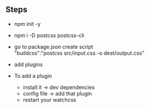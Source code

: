  ## Steps
 * npm init -y
 * npm i -D postcss postcss-cli
 * go to package.json create script  
     "buildcss":"postcss src/input.css -o dest/output.css"
* add plugins

* To add a plugin
    * install it -> dev dependencies
    * config file -> add that plugin
    * restart your watchcss

